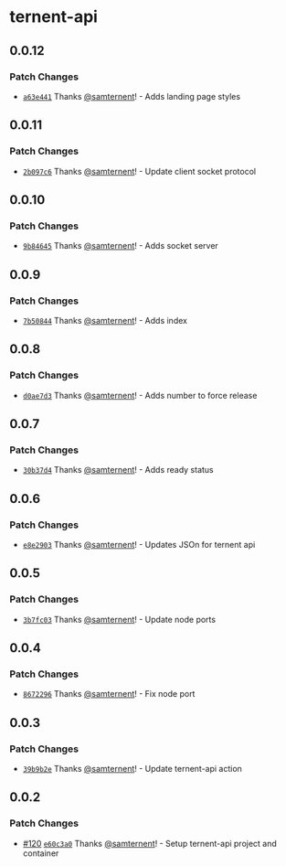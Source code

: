 # ternent-api

## 0.0.12

### Patch Changes

- [`a63e441`](https://github.com/samternent/home/commit/a63e441d27a1dcc90231e670cacd1076344bffae) Thanks [@samternent](https://github.com/samternent)! - Adds landing page styles

## 0.0.11

### Patch Changes

- [`2b097c6`](https://github.com/samternent/home/commit/2b097c63b726a957bacd007ac85baf6b7239705d) Thanks [@samternent](https://github.com/samternent)! - Update client socket protocol

## 0.0.10

### Patch Changes

- [`9b84645`](https://github.com/samternent/home/commit/9b846456d8e445708b3108c3a816703f93c5b840) Thanks [@samternent](https://github.com/samternent)! - Adds socket server

## 0.0.9

### Patch Changes

- [`7b50844`](https://github.com/samternent/home/commit/7b5084416338b87a7c7608f4b6212bd37c77ec32) Thanks [@samternent](https://github.com/samternent)! - Adds index

## 0.0.8

### Patch Changes

- [`d0ae7d3`](https://github.com/samternent/home/commit/d0ae7d321c479d88964f4c0807335cb11b9fe9ab) Thanks [@samternent](https://github.com/samternent)! - Adds number to force release

## 0.0.7

### Patch Changes

- [`30b37d4`](https://github.com/samternent/home/commit/30b37d4de18d131f5d11a293e2ec6dd549459f9b) Thanks [@samternent](https://github.com/samternent)! - Adds ready status

## 0.0.6

### Patch Changes

- [`e8e2903`](https://github.com/samternent/home/commit/e8e290304406a3b3c43e57a714335af6cf88fbd5) Thanks [@samternent](https://github.com/samternent)! - Updates JSOn for ternent api

## 0.0.5

### Patch Changes

- [`3b7fc03`](https://github.com/samternent/home/commit/3b7fc0342138c6e02f1fa4eb49405c9148ec6f60) Thanks [@samternent](https://github.com/samternent)! - Update node ports

## 0.0.4

### Patch Changes

- [`8672296`](https://github.com/samternent/home/commit/86722965b03288e349a0577ec37ef9433a79fc4e) Thanks [@samternent](https://github.com/samternent)! - Fix node port

## 0.0.3

### Patch Changes

- [`39b9b2e`](https://github.com/samternent/home/commit/39b9b2e16bb26dc64cee8fe83a30072d84379c89) Thanks [@samternent](https://github.com/samternent)! - Update ternent-api action

## 0.0.2

### Patch Changes

- [#120](https://github.com/samternent/home/pull/120) [`e60c3a0`](https://github.com/samternent/home/commit/e60c3a02ffac5795f8a7257a979bfcf0193d2eee) Thanks [@samternent](https://github.com/samternent)! - Setup ternent-api project and container
